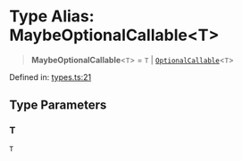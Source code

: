 # Type Alias: MaybeOptionalCallable\<T\>

> **MaybeOptionalCallable**\<`T`\> = `T` \| [`OptionalCallable`](OptionalCallable.md)\<`T`\>

Defined in: [types.ts:21](https://github.com/laruss/react-text-game/blob/4531810ed426df9948c54abd8dbf61d1745871f2/packages/core/src/types.ts#L21)

## Type Parameters

### T

`T`
